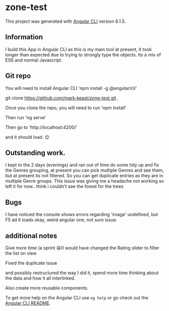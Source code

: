# zone-test

This project was generated with [Angular CLI](https://github.com/angular/angular-cli) version 6.1.5.

## Information
I build this App in Angular CLI as this is my main tool at present, It took longer than expected due to trying to strongly type the objects.
Its a mix of ES6 and normal Javascript.

## Git repo

You will need to install Angular CLI 'npm install -g @angular/cli'

git clone https://github.com/mark-keast/zone-test.git , 

Once you clone the repo, you will need to run  'npm install'

Then run 'ng serve'

Then go to 'http://localhost:4200/'

and it should load. :relieved:


## Outstanding work.
I kept to the 2 days (evenings) and ran out of time do some tidy up and fix the Genres grouping, at present you can pick multiple Genres and see them, but at present its not filtered.
So you can get duplicate entries as they are in multiple Genre groups.
This issue was giving me a headache not working so left it for now.. think i couldn't see the forest for the trees

## Bugs
I have noticed the console shows errors regarding 'image' undefined, but F5 ad it loads okay, weird angular one, not sure issue.

## additional notes

Give more time (a sprint :smiley:)I would have changed the Rating slider to filter the list on view

Fixed the duplicate issue

and possibly restructured the way I did it, spend more time thinking about the data and how it all interlinked.

Also create more reusable components.


To get more help on the Angular CLI use `ng help` or go check out the [Angular CLI README](https://github.com/angular/angular-cli/blob/master/README.md).
